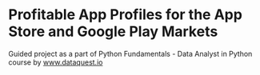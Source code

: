 # Profitable App Profiles for the App Store and Google Play Markets

Guided project as a part of Python Fundamentals - Data Analyst in Python course by www.dataquest.io
